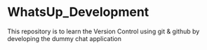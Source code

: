 # WhatsUp_Development
This repository is to learn the Version Control using git & github by developing the dummy chat application
